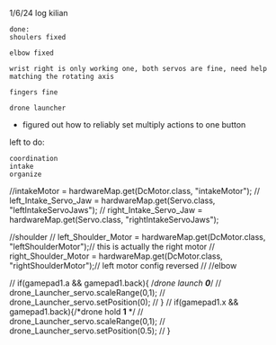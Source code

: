 

1/6/24 log kilian

    done:
    shoulers fixed

    elbow fixed
    
    wrist right is only working one, both servos are fine, need help matching the rotating axis 
    
    fingers fine 
    
    drone launcher 
    
* figured out how to reliably set multiply actions to one button 

left to do: 
     
    coordination 
    intake
    organize 



//intakeMotor = hardwareMap.get(DcMotor.class, "intakeMotor");
//    left_Intake_Servo_Jaw = hardwareMap.get(Servo.class, "leftIntakeServoJaws");
//    right_Intake_Servo_Jaw = hardwareMap.get(Servo.class, "rightIntakeServoJaws");


//shoulder
//        left_Shoulder_Motor = hardwareMap.get(DcMotor.class, "leftShoulderMotor");// this is actually the right motor
//        right_Shoulder_Motor = hardwareMap.get(DcMotor.class, "rightShoulderMotor");// left motor config reversed
//  //elbow



//            if(gamepad1.a && gamepad1.back){ /*drone launch __0__*/
//                drone_Launcher_servo.scaleRange(0,1);
//                drone_Launcher_servo.setPosition(0);
//            }
//            if(gamepad1.x && gamepad1.back){/*drone hold __1__ */
//                drone_Launcher_servo.scaleRange(0,1);
//                drone_Launcher_servo.setPosition(0.5);
//            }







